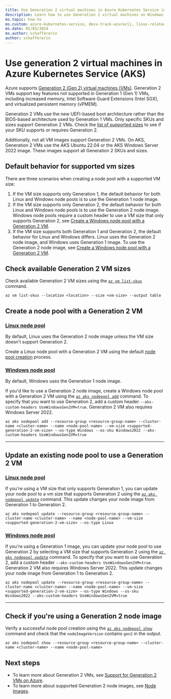 ```yaml
---
title: Use Generation 2 virtual machines in Azure Kubernetes Service (AKS)
description: Learn how to use Generation 2 virtual machines on Windows and Linux node pools in Azure Kubernetes Service (AKS).
ms.topic: how-to
ms.custom: azure-kubernetes-service, devx-track-azurecli, linux-related-content
ms.date: 05/03/2024
ms.author: schaffererin
author: schaffererin
---
```


# Use generation 2 virtual machines in Azure Kubernetes Service (AKS)

Azure supports [Generation 2 (Gen 2) virtual machines (VMs)](/azure/virtual-machines/generation-2). Generation 2 VMs support key features not supported in Generation 1 (Gen 1) VMs, including increased memory, Intel Software Guard Extensions (Intel SGX), and virtualized persistent memory (vPMEM).

Generation 2 VMs use the new UEFI-based boot architecture rather than the BIOS-based architecture used by Generation 1 VMs. Only specific SKUs and sizes support Generation 2 VMs. Check the [list of supported sizes](/azure/virtual-machines/generation-2#generation-2-vm-sizes) to see if your SKU supports or requires Generation 2.

Additionally, not all VM images support Generation 2 VMs. On AKS, Generation 2 VMs use the AKS Ubuntu 22.04 or the AKS Windows Server 2022 image. These images support all Generation 2 SKUs and sizes.

## Default behavior for supported vm sizes

There are three scenarios when creating a node pool with a supported VM size:

1. If the VM size supports only Generation 1, the default behavior for both Linux and Windows node pools is to use the Generation 1 node image.
2. If the VM size supports only Generation 2, the default behavior for both Linux and Windows node pools is to use the Generation 2 node image. Windows node pools require a custom header to use a VM size that only supports Generation 2, see [Create a Windows node pool with a Generation 2 VM](#create-a-node-pool-with-a-generation-2-vm).
3. If the VM size supports both Generation 1 and Generation 2, the default behavior for Linux and Windows differs. Linux uses the Generation 2 node image, and Windows uses Generation 1 image. To use the Generation 2 node image, see [Create a Windows node pool with a Generation 2 VM](#create-a-node-pool-with-a-generation-2-vm).

## Check available Generation 2 VM sizes

Check available Generation 2 VM sizes using the [`az vm list-skus`][az-vm-list-skus] command.

```azurecli-interactive
az vm list-skus --location <location> --size <vm-size> --output table
```

## Create a node pool with a Generation 2 VM

### [Linux node pool](#tab/linux-node-pool)

By default, Linux uses the Generation 2 node image unless the VM size doesn't support Generation 2.

Create a Linux node pool with a Generation 2 VM using the default [node pool creation][create-node-pools] process.

### [Windows node pool](#tab/windows-node-pool)

By default, Windows uses the Generation 1 node image.

If you'd like to use a Generation 2 node image, create a Windows node pool with a Generation 2 VM using the [`az aks nodepool add`][az-aks-nodepool-add] command. To specify that you want to use Generation 2, add a custom header `--aks-custom-headers UseWindowsGen2VM=true`. Generation 2 VM also requires Windows Server 2022.

```azurecli-interactive
az aks nodepool add --resource-group <resource-group-name> --cluster-name <cluster-name> --name <node-pool-name> --vm-size <supported-generation-2-vm-size> --os-type Windows --os-sku Windows2022 --aks-custom-headers UseWindowsGen2VM=true
```

---

## Update an existing node pool to use a Generation 2 VM

### [Linux node pool](#tab/linux-node-pool)

If you're using a VM size that only supports Generation 1, you can update your node pool to a vm size that supports Generation 2 using the [`az aks nodepool update`][az-aks-nodepool-update] command. This update changes your node image from Generation 1 to Generation 2.

```azurecli-interactive
az aks nodepool update --resource-group <resource-group-name> --cluster-name <cluster-name> --name <node-pool-name> --vm-size <supported-generation-2-vm-size> --os-type Linux
```

### [Windows node pool](#tab/windows-node-pool)

If you're using a Generation 1 image, you can update your node pool to use Generation 2 by selecting a VM size that supports Generation 2 using the [`az aks nodepool update`][az-aks-nodepool-update] command. To specify that you want to use Generation 2, add a custom header `--aks-custom-headers UseWindowsGen2VM=true`. Generation 2 VM also requires Windows Server 2022. This update changes your node image from Generation 1 to Generation 2.

```azurecli-interactive
az aks nodepool update --resource-group <resource-group-name> --cluster-name <cluster-name> --name <node-pool-name> --vm-size <supported-generation-2-vm-size> --os-type Windows --os-sku Windows2022 --aks-custom-headers UseWindowsGen2VM=true
```
---

## Check if you're using a Generation 2 node image

Verify a successful node pool creation using the [`az aks nodepool show`][az-aks-nodepool-show] command and check that the `nodeImageVersion` contains `gen2` in the output.

```azurecli-interactive
az aks nodepool show --resource-group <resource-group-name> --cluster-name <cluster-name> --name <node-pool-name>
```

## Next steps

- To learn more about Generation 2 VMs, see [Support for Generation 2 VMs on Azure](/azure/virtual-machines/generation-2).
- To learn more about supported Generation 2 node images, see [Node Images](./node-images.md).

<!-- LINKS -->
[az-aks-nodepool-add]: /cli/azure/aks/nodepool#az_aks_nodepool_add
[az-aks-nodepool-show]: /cli/azure/aks/nodepool#az_aks_nodepool_show
[az-aks-nodepool-update]: /cli/azure/aks/nodepool#az_aks_nodepool_update
[create-node-pools]: ./create-node-pools.md
[az-vm-list-skus]: /cli/azure/vm#az_vm_list_skus
